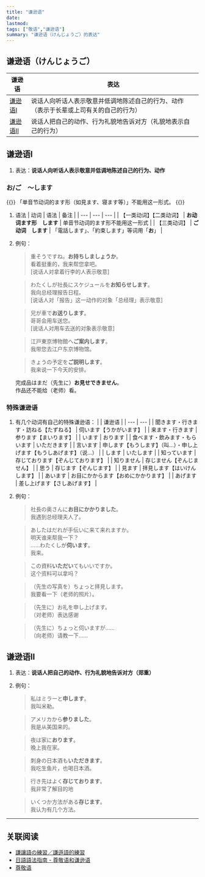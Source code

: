 ```yaml
---
title: "谦逊语"
date:
lastmod: 
tags: ["敬语","谦逊语"]
summary: "谦逊语（けんじょうご）的表达"
---
```


## 谦逊语（けんじょうご）
| 谦逊语 | 表达 |
| --- | --- |
| [谦逊语Ⅰ](/minnano/self-deprecating/#谦逊语) | 说话人向听话人表示敬意并低调地陈述自己的行为、动作（表示于长辈或上司有关的自己的行为） |
| [谦逊语Ⅱ](/minnano/self-deprecating/#谦逊语-1) | 说话人把自己的动作、行为礼貌地告诉对方（礼貌地表示自己的行为） |

## 谦逊语Ⅰ
1. 表达：**说话人向听话人表示敬意并低调地陈述自己的行为、动作**

### お/ご　〜します
{{<alert>}}
「单音节动词的ます形（如見ます、寝ます等）」不能用这一形式。
{{</alert>}}

1. 语法
    | 动词 | 语法 | 备注 |
    | --- | --- | --- |
    | 【一类动词】【二类动词】 | **お动词ます形　します** | 单音节动词的ます形不能用这一形式 |
    | 【三类动词】 | **ご动词　します** | 「電話します」、「約束します」等词用「**お**」 |
2. 例句：
    > 重そうですね。**お持ちしましょうか**。  
     看着挺重的，我来帮您拿吧。  
      [说话人对拿着行李的人表示敬意]

    > わたくしが社長にスケジュールを**お知らせします**。  
     我向总经理报告日程。  
      [说话人对「报告」这一动作的对象「总经理」表示敬意]

    > 兄が車で**お送りします**。  
     哥哥会用车送您。  
      [说话人对用车去送的对象表示敬意]

    > 江戸東京博物館へ**ご案内します**。  
     我带您去江户东京博物馆。

    > きょうの予定を**ご説明します**。  
     我来说一下今天的安排。

     完成品はまだ（先生に）**お見せできません**。  
     作品还不能给（老师）看。

### 特殊谦逊语
1. 有几个动词有自己的特殊谦逊语：
    |  | 谦逊语 |
    | --- | --- |
    | 聞きます・行きます・訪ねる【たずねる】 | 伺います【うかがいます】 |
    | 来ます・行きます | 参ります【まいります】 |
    | います | おります |
    | 食べます・飲みます・もらいます | いただきます |
    | 言います | 申します【もうします】（叫...）・申し上げます【もうしあげます】（说...） |
    | します | いたします |
    | 知っています | 存じております【ぞんじております】 |
    | 知りません | 存じません【ぞんじません】 |
    | 思う | 存じます【ぞんじます】 |
    | 見ます | 拝見します【はいけんします】 |
    | あいます | お目にかからます【おめにかかります】 |
    | あげます | 差し上げます【さしあげます】 |

2. 例句：
    > 社長の奥さんに**お目にかかりました**。  
     我遇到总经理夫人了。

    > あしたはだれが手伝いに来て来れますか。  
     明天谁来帮我一下？  
      ......わたくしが**伺います**。  
     我来。

    > この資料**いただい**てもいいですか。  
     这个资料可以拿吗？

    > （先生の写真を）ちょっと拝見します。  
    我要看一下（老师的照片）。

    > （先生に）お礼を申し上げます。  
    （对老师）表达感谢

    > （先生に）ちょっと伺いますが......  
    （向老师）请教一下......



## 谦逊语Ⅱ
1. 表达：**说话人把自己的动作、行为礼貌地告诉对方（郑重）**
1. 例句：
    > 私はミラーと**申します**。  
     我叫米勒。

    > アメリカから**参りました**。  
     我是从美国来的。

    > 夜は家に**おります**。  
    晚上我在家。

    > 刺身の日本酒も**いただきます**。  
    我吃生鱼片，也喝日本酒。

    > 行き先はよく**存じております**。  
    我非常了解目的地

    > いくつか方法がある**存じます**。  
    我认为有几个方法。

---
## 关联阅读
- [謙讓語の練習／謙遜語的練習](https://youtu.be/HQwxFiedugY)
- [日語語法指南 - 尊敬语和谦逊语](https://res.wokanxing.info/jpgramma/honorific.html)
- [尊敬语](/minnano/honorific/)